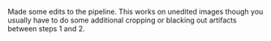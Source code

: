Made some edits to the pipeline. This works on unedited images though you usually have to do some additional cropping or blacking out artifacts between steps 1 and 2. 
